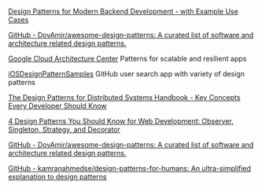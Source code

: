 
[Design Patterns for Modern Backend Development - with Example Use Cases](https://www.freecodecamp.org/news/design-pattern-for-modern-backend-development-and-use-cases)

[GitHub - DovAmir/awesome-design-patterns: A curated list of software and architecture related design patterns.](https://github.com/DovAmir/awesome-design-patterns)

[Google Cloud Architecture Center](https://cloud.google.com/architecture/scalable-and-resilient-apps)
Patterns for scalable and resilient apps 

[iOSDesignPatternSamples](https://github.com/marty-suzuki/iOSDesignPatternSamples)
GitHub user search app with variety of design patterns

[The Design Patterns for Distributed Systems Handbook - Key Concepts Every Developer Should Know](https://www.freecodecamp.org/news/design-patterns-for-distributed-systems)

[4 Design Patterns You Should Know for Web Development: Observer, Singleton, Strategy, and Decorator](https://www.freecodecamp.org/news/4-design-patterns-to-use-in-web-development)

[GitHub - DovAmir/awesome-design-patterns: A curated list of software and architecture related design patterns.](https://github.com/DovAmir/awesome-design-patterns)

[GitHub - kamranahmedse/design-patterns-for-humans: An ultra-simplified explanation to design patterns](https://github.com/kamranahmedse/design-patterns-for-humans)
